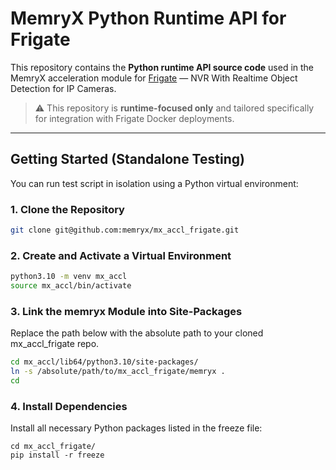 # MemryX Python Runtime API for Frigate

This repository contains the **Python runtime API source code** used in the MemryX acceleration module for [Frigate](https://github.com/blakeblackshear/frigate) — NVR With Realtime Object Detection for IP Cameras.

> ⚠️ This repository is **runtime-focused only** and tailored specifically for integration with Frigate Docker deployments.

---

## Getting Started (Standalone Testing)

You can run test script in isolation using a Python virtual environment:

### 1. Clone the Repository

```bash
git clone git@github.com:memryx/mx_accl_frigate.git
```

### 2. Create and Activate a Virtual Environment

```bash
python3.10 -m venv mx_accl
source mx_accl/bin/activate
```

### 3. Link the memryx Module into Site-Packages
Replace the path below with the absolute path to your cloned mx_accl_frigate repo.

```bash
cd mx_accl/lib64/python3.10/site-packages/
ln -s /absolute/path/to/mx_accl_frigate/memryx .
cd 
```

### 4. Install Dependencies
Install all necessary Python packages listed in the freeze file:

```
cd mx_accl_frigate/
pip install -r freeze
```

